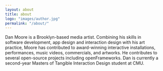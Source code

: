 ```yaml
---
layout: about
title: about
logo: "images/author.jpg"
permalink: "/about/"
--- 
```

Dan Moore is a Brooklyn-based media artist.  Combining his skills in software development, app design and interaction design with his art practice, Moore has contributed to award-winning interactive installations, performances, music videos, commercials, and artworks. He contributes to several open-source projects including openFrameworks.  Dan is currently a second-year Masters of Tangible Interaction Design student at CMU.